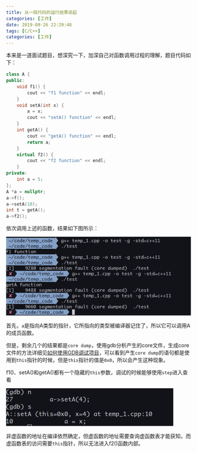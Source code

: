 ```yaml
---
title: 从一段代码的运行结果说起
categories: [工作]
date: 2019-09-26 22:29:48
tags: [C/C++]
categories: [工作]
---
```


本来是一道面试题目，想深究一下，加深自己对函数调用过程的理解，题目代码如下：

```c++
class A {
public:
    void f1() {
        cout << "f1 function" << endl;
    }
    void setA(int x) {
        a = x;
        cout << "setA() function" << endl;
    }
    int getA() {
        cout << "getA() function" << endl;
        return a; 
    }
    virtual f2() {
        cout << "f2 function" << endl;
    }
private:
    int a = 5;
};
A *a = nullptr;
a->f();
a->setA(10);
int t = getA();
a->f2();
```

依次调用上述的函数，结果如下图所示：

![运行结果](https://raw.githubusercontent.com/simon-lu/ImgRepo/master/Blog/%E8%BF%90%E8%A1%8C%E7%BB%93%E6%9E%9C.png)

首先，`a`是指向A类型的指针，它所指向的类型被编译器记住了，所以它可以调用A的成员函数。

但是，剩余几个的结果都是`core dump`，使用gdb分析产生的core文件，生成core文件的方法详细见[如何使用GDB调试项目](https://simon-lu.github.io/2019/06/03/%E5%A6%82%E4%BD%95%E4%BD%BF%E7%94%A8GDB%E8%B0%83%E8%AF%95%E9%A1%B9%E7%9B%AE/)，可以看到产生`core dump`的语句都是使用到`this`指针的时候，但是`this`指针的值是`0x0`，所以会产生这种现象。

f1()、setA()和getA()都有一个隐藏的`this`参数，调试的时候能够使用`step`进入查看

![step结果](https://raw.githubusercontent.com/simon-lu/ImgRepo/master/Blog/step%E7%BB%93%E6%9E%9C.png)

非虚函数的地址在编译依然确定，但虚函数的地址需要查询虚函数表才能获知，而虚函数表的访问需要`this`指针，所以无法进入f2()函数内部。